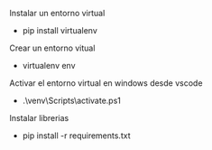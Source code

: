 Instalar un entorno virtual
- pip install virtualenv

Crear un entorno vitual
- virtualenv env

Activar el entorno virtual en windows desde vscode
- .\venv\Scripts\activate.ps1

Instalar librerias
- pip install -r requirements.txt